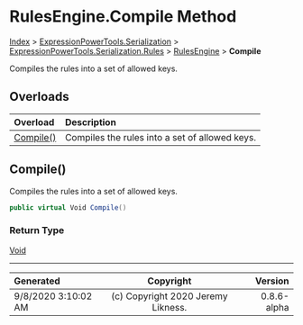 ﻿# RulesEngine.Compile Method

[Index](../index.md) > [ExpressionPowerTools.Serialization](ExpressionPowerTools.Serialization.a.md) > [ExpressionPowerTools.Serialization.Rules](ExpressionPowerTools.Serialization.Rules.n.md) > [RulesEngine](ExpressionPowerTools.Serialization.Rules.RulesEngine.cs.md) > **Compile**

Compiles the rules into a set of allowed keys.

## Overloads

| Overload | Description |
| :-- | :-- |
| [Compile()](#compile) | Compiles the rules into a set of allowed keys. |
## Compile()

Compiles the rules into a set of allowed keys.

```csharp
public virtual Void Compile()
```

### Return Type

 [Void](https://docs.microsoft.com/dotnet/api/system.void) 



---

| Generated | Copyright | Version |
| :-- | :-: | --: |
| 9/8/2020 3:10:02 AM | (c) Copyright 2020 Jeremy Likness. | 0.8.6-alpha |

